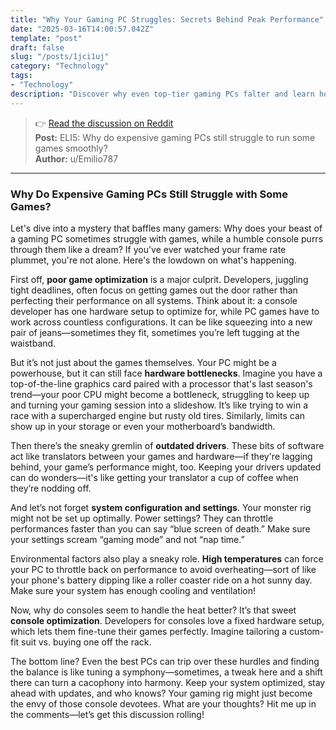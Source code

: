 ```yaml
---
title: "Why Your Gaming PC Struggles: Secrets Behind Peak Performance"
date: "2025-03-16T14:00:57.042Z"
template: "post"
draft: false
slug: "/posts/1jci1uj"
category: "Technology"
tags:
- "Technology"
description: "Discover why even top-tier gaming PCs falter and learn how to unleash their full potential."
---
```

>👉 [Read the discussion on Reddit](https://www.reddit.com/r/explainlikeimfive/comments/1jci1uj)  
>**Post:** ELI5: Why do expensive gaming PCs still struggle to run some games smoothly?  
>**Author:** u/Emilio787  
---

### Why Do Expensive Gaming PCs Still Struggle with Some Games?

Let's dive into a mystery that baffles many gamers: Why does your beast of a gaming PC sometimes struggle with games, while a humble console purrs through them like a dream? If you've ever watched your frame rate plummet, you're not alone. Here's the lowdown on what's happening.

First off, **poor game optimization** is a major culprit. Developers, juggling tight deadlines, often focus on getting games out the door rather than perfecting their performance on all systems. Think about it: a console developer has one hardware setup to optimize for, while PC games have to work across countless configurations. It can be like squeezing into a new pair of jeans—sometimes they fit, sometimes you’re left tugging at the waistband.

But it’s not just about the games themselves. Your PC might be a powerhouse, but it can still face **hardware bottlenecks**. Imagine you have a top-of-the-line graphics card paired with a processor that's last season's trend—your poor CPU might become a bottleneck, struggling to keep up and turning your gaming session into a slideshow. It’s like trying to win a race with a supercharged engine but rusty old tires. Similarly, limits can show up in your storage or even your motherboard’s bandwidth.

Then there’s the sneaky gremlin of **outdated drivers**. These bits of software act like translators between your games and hardware—if they're lagging behind, your game’s performance might, too. Keeping your drivers updated can do wonders—it's like getting your translator a cup of coffee when they’re nodding off.

And let’s not forget **system configuration and settings**. Your monster rig might not be set up optimally. Power settings? They can throttle performances faster than you can say “blue screen of death.” Make sure your settings scream “gaming mode” and not “nap time.”

Environmental factors also play a sneaky role. **High temperatures** can force your PC to throttle back on performance to avoid overheating—sort of like your phone's battery dipping like a roller coaster ride on a hot sunny day. Make sure your system has enough cooling and ventilation!

Now, why do consoles seem to handle the heat better? It’s that sweet **console optimization**. Developers for consoles love a fixed hardware setup, which lets them fine-tune their games perfectly. Imagine tailoring a custom-fit suit vs. buying one off the rack.

The bottom line? Even the best PCs can trip over these hurdles and finding the balance is like tuning a symphony—sometimes, a tweak here and a shift there can turn a cacophony into harmony. Keep your system optimized, stay ahead with updates, and who knows? Your gaming rig might just become the envy of those console devotees. What are your thoughts? Hit me up in the comments—let’s get this discussion rolling!